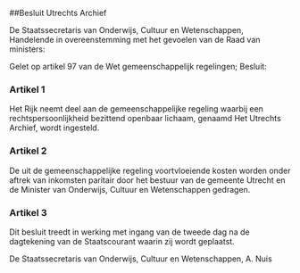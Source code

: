 <meta http-equiv='Content-Type' content='text/html; charset=utf-8' />

##Besluit Utrechts Archief

De Staatssecretaris van Onderwijs, Cultuur en Wetenschappen,  
Handelende in overeenstemming met het gevoelen van de Raad van ministers:

Gelet op artikel 97 van de Wet gemeenschappelijk regelingen;
Besluit:     

### Artikel  1  

Het Rijk neemt deel aan de gemeenschappelijke regeling waarbij een rechtspersoonlijkheid bezittend openbaar lichaam, genaamd Het Utrechts Archief, wordt ingesteld.  

### Artikel  2  

De uit de gemeenschappelijke regeling voortvloeiende kosten worden onder aftrek van inkomsten paritair door het bestuur van de gemeente Utrecht en de Minister van Onderwijs, Cultuur en Wetenschappen gedragen.  

### Artikel  3  

Dit besluit treedt in werking met ingang van de tweede dag na de dagtekening van de Staatscourant waarin zij wordt geplaatst. 

De 
Staatssecretaris van Onderwijs, Cultuur en Wetenschappen, 
A. Nuis      
